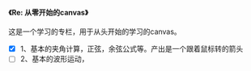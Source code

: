 #### 《Re: 从零开始的canvas》

这是一个学习的专栏，用于从头开始的学习的canvas。

-	[x] 1、基本的夹角计算，正弦，余弦公式等。产出是一个跟着鼠标转的箭头
-	[ ] 2、基本的波形运动，